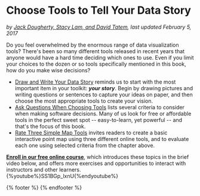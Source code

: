 # Choose Tools to Tell Your Data Story
*by [Jack Dougherty, Stacy Lam, and David Tatem](../introduction/who.md), last updated February 5, 2017*

Do you feel overwhelmed by the enormous range of data visualization tools? There's been so many different tools released in recent years that anyone would have a hard time deciding which ones to use. Even if you limit your choices to the dozen or so tools specifically mentioned in this book, how do you make wise decisions?

- [Draw and Write Your Data Story](draw/) reminds us to start with the most important item in your toolkit: ***your story***. Begin by drawing pictures and writing questions or sentences to capture your ideas on paper, and then choose the most appropriate tools to create your vision.
- [Ask Questions When Choosing Tools](ask/README.md) lists several criteria to consider when making software decisions. Many of us look for free or affordable tools in the perfect sweet spot -- easy-to-learn, yet powerful -- and that's the focus of this book.
- [Rate Three Simple Map Tools](rate/index.html) invites readers to create a basic interactive point map using three different online tools, and to evaluate each one using selected criteria from the chapter above.

**[Enroll in our free online course](../../enroll/README.md)**, which introduces these topics in the brief video below, and offers more exercises and opportunities to interact with instructors and other learners.
{%youtube%}SS1BGp_lxnU{%endyoutube%}

{% footer %}
{% endfooter %}

